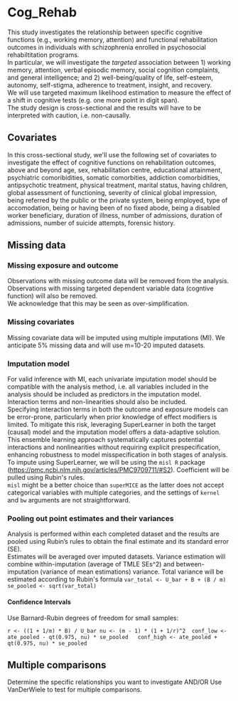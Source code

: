 # Cog_Rehab

This study investigates the relationship between specific cognitive functions (e.g., working memory, attention) and functional rehabilitation outcomes in individuals with schizophrenia enrolled in psychosocial rehabiltitation programs.  
In particular, we will investigate the _targeted_ association between 1) working memory, attention, verbal episodic memory, social cognition complaints, and general intelligence; and 2) well-being/quality of life, self-esteem, autonomy, self-stigma, adherence to treatment, insight, and recovery.  
We will use targeted maximum likelihood estimation to measure the effect of a shift in cognitive tests (e.g. one more point in digit span).  
The study design is cross-sectional and the results will have to be interpreted with caution, i.e. non-causally.

## Covariates
In this cross-sectional study, we'll use the following set of covariates to investigate the effect of cognitive functions on rehabilitation outcomes, above and beyond age, sex, rehabilitation centre, educational attainment, psychiatric comoribidities, somatic comorbities, addiction comorbidities, antipsychotic treatment, physical treatment, marital status, having children, global assessment of functioning, severity of clinical global impression, being referred by the public or the private system, being employed, type of accomodation, being or having been of no fixed abode, being a disabled worker beneficiary, duration of illness, number of admissions, duration of admissions, number of suicide attempts, forensic history.

## Missing data

### Missing exposure and outcome
Observations with missing outcome data will be removed from the analysis.
Observations with missing targeted dependent variable data (cogntive function) will also be removed.  
We acknowledge that this may be seen as over-simplification.

### Missing covariates
Missing covariate data will be imputed using multiple imputations (MI). We anticipate 5% missing data and will use m=10-20 imputed datasets.

### Imputation model 
For valid inference with MI, each univariate imputation model should be compatible with the analysis method, i.e. all variables included in the analysis should be included as predictors in the imputation model. Interaction terms and non-linearities should also be included.  
Specifying interaction terms in both the outcome and exposure models can be error-prone, particularly when prior knowledge of effect modifiers is limited. To mitigate this risk, leveraging SuperLearner in both the target (causal) model and the imputation model offers a data-adaptive solution. This ensemble learning approach systematically captures potential interactions and nonlinearities without requiring explicit prespecification, enhancing robustness to model misspecification in both stages of analysis.  To impute using SuperLearner, we will be using the `misl R` package (https://pmc.ncbi.nlm.nih.gov/articles/PMC9709711/#S2). Coefficient will be pulled using Rubin's rules.  
`misl` might be a better choice than `superMICE` as the latter does not accept categorical variables with multiple categories, and the settings of `kernel` and `bw` arguments are not straightforward. 

### Pooling out point estimates and their variances  
Analysis is performed within each completed dataset and the results are pooled using Rubin’s rules to obtain the final estimate and its standard error (SE).  
Estimates will be averaged over imputed datasets. Variance estimation will combine within-imputation (average of TMLE SEs^2) and between-imputation (variance of mean estimations) variance. Total variance will be estimated according to Rubin's formula
`var_total <- U_bar + B + (B / m)  
se_pooled <- sqrt(var_total)`

#### Confidence Intervals
Use Barnard-Rubin degrees of freedom for small samples:

`
r <- ((1 + 1/m) * B) / U_bar
nu <- (m - 1) * (1 + 1/r)^2 
conf_low <- ate_pooled - qt(0.975, nu) * se_pooled  
conf_high <- ate_pooled + qt(0.975, nu) * se_pooled
`

## Multiple comparisons
Determine the specific relationships you want to investigate AND/OR Use VanDerWiele to test for multiple comparisons.
